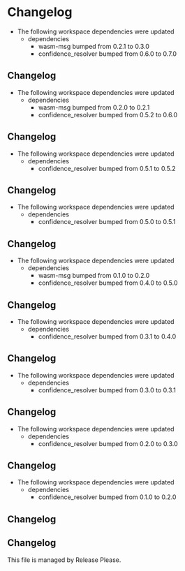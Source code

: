 # Changelog

* The following workspace dependencies were updated
  * dependencies
    * wasm-msg bumped from 0.2.1 to 0.3.0
    * confidence_resolver bumped from 0.6.0 to 0.7.0

## Changelog

* The following workspace dependencies were updated
  * dependencies
    * wasm-msg bumped from 0.2.0 to 0.2.1
    * confidence_resolver bumped from 0.5.2 to 0.6.0

## Changelog

* The following workspace dependencies were updated
  * dependencies
    * confidence_resolver bumped from 0.5.1 to 0.5.2

## Changelog

* The following workspace dependencies were updated
  * dependencies
    * confidence_resolver bumped from 0.5.0 to 0.5.1

## Changelog

* The following workspace dependencies were updated
  * dependencies
    * wasm-msg bumped from 0.1.0 to 0.2.0
    * confidence_resolver bumped from 0.4.0 to 0.5.0

## Changelog

* The following workspace dependencies were updated
  * dependencies
    * confidence_resolver bumped from 0.3.1 to 0.4.0

## Changelog

* The following workspace dependencies were updated
  * dependencies
    * confidence_resolver bumped from 0.3.0 to 0.3.1

## Changelog

* The following workspace dependencies were updated
  * dependencies
    * confidence_resolver bumped from 0.2.0 to 0.3.0

## Changelog

* The following workspace dependencies were updated
  * dependencies
    * confidence_resolver bumped from 0.1.0 to 0.2.0

## Changelog



## Changelog

This file is managed by Release Please.
